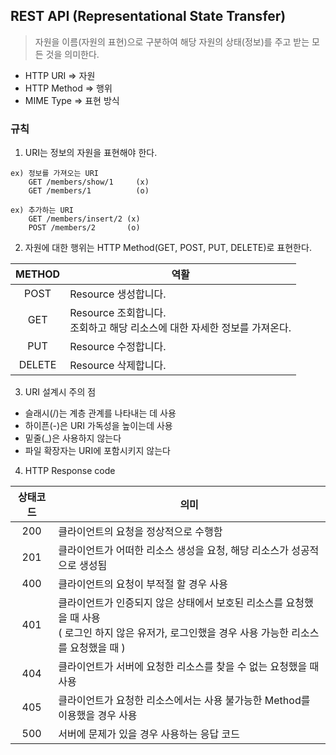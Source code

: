 ## REST API (Representational State Transfer)
> 자원을 이름(자원의 표현)으로 구분하여 해당 자원의 상태(정보)를 주고 받는 모든 것을 의미한다.

- HTTP URI => 자원
- HTTP Method => 행위
- MIME Type => 표현 방식

### 규칙
1. URI는 정보의 자원을 표현해야 한다.
  ```
  ex) 정보를 가져오는 URI
      GET /members/show/1     (x)
      GET /members/1          (o)

  ex) 추가하는 URI
      GET /members/insert/2 (x)
      POST /members/2       (o)
  ```
  
  
2. 자원에 대한 행위는 HTTP Method(GET, POST, PUT, DELETE)로 표현한다.

  | METHOD | 역활 |
  | :----: | ---- |
  | POST   | Resource 생성합니다. |
  | GET  	 | Resource 조회합니다. <br /> 조회하고 해당 리소스에 대한 자세한 정보를 가져온다. |
  | PUT	   | Resource 수정합니다. |
  | DELETE | Resource 삭제합니다. |


3. URI 설계시 주의 점
  - 슬래시(/)는 계층 관계를 나타내는 데 사용
  - 하이픈(-)은 URI 가독성을 높이는데 사용
  - 밑줄(\_)은 사용하지 않는다
  - 파일 확장자는 URI에 포함시키지 않는다


4. HTTP Response code

| 상태코드 | 의미 |
| :-----: | ---- |
|   200   |	클라이언트의 요청을 정상적으로 수행함 |
|   201   |	클라이언트가 어떠한 리소스 생성을 요청, 해당 리소스가 성공적으로 생성됨 |
|   400   |	클라이언트의 요청이 부적절 할 경우 사용 |
|   401   |	클라이언트가 인증되지 않은 상태에서 보호된 리소스를 요청했을 때 사용 <br/> ( 로그인 하지 않은 유저가, 로그인했을 경우 사용 가능한 리소스를 요청했을 때 ) |
|   404   | 클라이언트가 서버에 요청한 리소스를 찾을 수 없는 요청했을 때 사용 |
|   405   |	클라이언트가 요청한 리소스에서는 사용 불가능한 Method를 이용했을 경우 사용 |
|   500   |	서버에 문제가 있을 경우 사용하는 응답 코드 |
